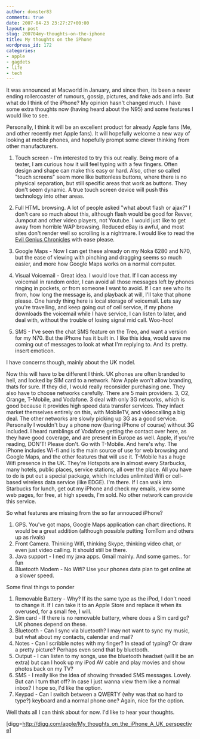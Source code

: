 ```yaml
---
author: domster83
comments: true
date: 2007-04-23 23:27:27+00:00
layout: post
slug: 200704my-thoughts-on-the-iphone
title: My thoughts on the iPhone
wordpress_id: 172
categories:
- apple
- gagdets
- life
- tech
---
```


It was announced at Macworld in January, and since then, its been a never ending rollercoaster of rumours, gossip, pictures, and fake ads and info. But what do I think of the iPhone?
My opinion hasn't changed much. I have some extra thoughts now (having heard about the N95) and some features I would like to see.




Personally, I think it will be an excellent product for already Apple fans (Me, and other recently met Apple fans). It will hopefully welcome a new way of looking at mobile phones, and hopefully prompt some clever thinking from other manufacturers.




1. Touch screen - I'm interested to try this out really. Being more of a texter, I am curious how it will feel typing with a few fingers. Often design and shape can make this easy or hard. Also, other so called "touch screens" seem more like buttonless buttons, where there is no physical separation, but still specific areas that work as buttons. They don't seem dynamic. A true touch screen device will push this technology into other areas.




2. Full HTML browsing. A lot of people asked "what about flash or ajax?" I don't care so much about this, although flash would be good for Revver, Jumpcut and other video players, not Youtube. I would just like to get away from horrible WAP browsing. Reduced eBay is awful, and most sites don't render well so scrolling is a nightmare. I would like to read the [Evil Genius Chronicles](http://www.evilgeniuschronicles.org/wordpress) with ease please.




3. Google Maps - Now I can get these already on my Noka 6280 and N70, but the ease of viewing with pinching and dragging seems so much easier, and more how Google Maps works on a normal computer.




4. Visual Voicemail - Great idea. I would love that. If I can access my voicemail in random order, I can avoid all those messages left by phones ringing in pockets, or from someone I want to avoid. If I can see who its from, how long the message is, and playback at will, I'll take that phone please. One handy thing here is local storage of voicemail. Lets say you're travelling, and keep going out of cell service, if my phone downloads the voicemail while I have service, I can listen to later, and deal with, without the trouble of losing signal mid call.  Woo-hoo!




5. SMS - I've seen the chat SMS feature on the Treo, and want a version for my N70. But the iPhone has it built in. I like this idea, would save me coming out of messages to look at what I'm replying to. And its pretty. insert emoticon.




I have concerns though, mainly about the UK model.




Now this will have to be different I think. UK phones are often branded to hell, and locked by SIM card to a network. Now Apple won't allow branding, thats for sure. If they did, I would really reconsider purchasing one. They also have to choose networks carefully. There are 5 main providers. 3, O2, Orange, T-Mobile,  and Vodafone. 3 deal with only 3G networks, which is good because it provides high speed data transfer services. They infact market themselves entirely on this, with MobileTV, and videocalling a big deal.
The other networks are slowly picking up 3G as a good service. Personally I  wouldn't buy a phone now (baring iPhone of course) without 3G included.
I heard rumblings of Vodafone getting the contact over here, as they have good coverage, and are present in Europe as well.  Apple, if you're reading, DON'T! Please don't. Go with T-Mobile. And here's why.
The iPhone includes Wi-fi and is the main source of use for web browsing and Google Maps, and the other features that will use it. T-Mobile has a huge Wifi presence in the UK. They're Hotspots are in almost every Starbucks, many hotels, public places, service stations, all over the place. All you have to do is put out a special package, which includes unlimited Wifi or cell-based wireless data service (like EDGE). I'm there. If I can walk into Starbucks for lunch, get out my iPhone and check my emails, view some web pages, for free, at high speeds, I'm sold. No other network can provide this service.




So what features are missing from the so far annouced iPhone?
1. GPS. You've got maps, Google Maps application can chart directions. It would be a great addition (although possible putting TomTom and others up as rivals)
2. Front Camera. Thinking Wifi, thinking Skype, thinking video chat, or even just video calling. It should still be there.
3. Java support - I ned my java apps. Gmail mainly. And some games.. for fun
4. Bluetooth Modem - No Wifi? Use your phones data plan to get online at a slower speed.




Some final things to ponder
1. Removable Battery - Why? If its the same type as the iPod, I don't need to change it. If I can take it to an Apple Store and replace it when its overused, for a small fee, I will.
2. Sim card - If there is no removable battery, where does a Sim card go? UK phones depend on these.
3. Bluetooth - Can I sync via bluetooth? I may not want to sync my music, but what about my contacts, calendar and mail?
4. Notes - Can I scribble notes with my finger? In stead of typing? Or draw a pretty picture? Perhaps even send that by bluetooth.
5. Output - I can listen to my songs, use the bluetooth headset (will it be an extra) but can I hook up my iPod AV cable and play movies and show photos back on my TV?
6. SMS - I really like the idea of showing threaded SMS messages. Lovely. But can I turn that off? In case I just wanna view them like a normal inbox? I hope so, I'd like the option.
7. Keypad - Can I switch between a QWERTY (why was that so hard to type?) keyboard and a normal phone one? Again, nice for the option.




Well thats all I can think about for now. I'd like to hear your thoughts.




[digg=http://digg.com/apple/My_thoughts_on_the_iPhone_A_UK_perspective]
